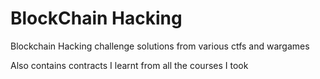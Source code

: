 # BlockChain Hacking

Blockchain Hacking challenge solutions from various ctfs and wargames

Also contains contracts I learnt from all the courses I took   
 
 
 
 
 
 
 
 
 
  
   
 
 
 
